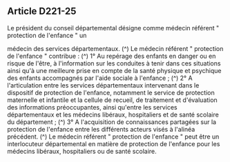 ## Article D221-25

Le président du conseil départemental désigne comme médecin référent " protection de l'enfance " un

médecin des services départementaux. (^)
Le médecin référent " protection de l'enfance " contribue : (^)
1° Au repérage des enfants en danger ou en risque de l'être, à l'information sur les conduites à tenir dans
ces situations ainsi qu'à une meilleure prise en compte de la santé physique et psychique des enfants
accompagnés par l'aide sociale à l'enfance ; (^)
2° A l'articulation entre les services départementaux intervenant dans le dispositif de protection de
l'enfance, notamment le service de protection maternelle et infantile et la cellule de recueil, de traitement
et d'évaluation des informations préoccupantes, ainsi qu'entre les services départementaux et les médecins
libéraux, hospitaliers et de santé scolaire du département ; (^)
3° A l'acquisition de connaissances partagées sur la protection de l'enfance entre les différents acteurs visés à
l'alinéa précédent. (^)
Le médecin référent " protection de l'enfance " peut être un interlocuteur départemental en matière de
protection de l'enfance pour les médecins libéraux, hospitaliers ou de santé scolaire.

